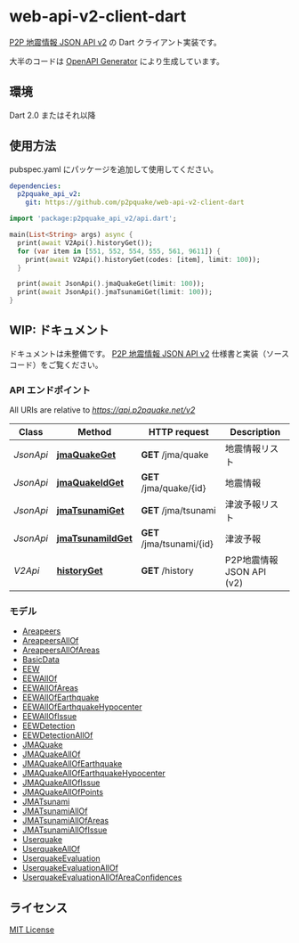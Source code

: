 # web-api-v2-client-dart

[P2P 地震情報 JSON API v2](https://www.p2pquake.net/json_api_v2/) の Dart クライアント実装です。

大半のコードは [OpenAPI Generator](https://openapi-generator.tech) により生成しています。

## 環境

Dart 2.0 またはそれ以降

## 使用方法

pubspec.yaml にパッケージを追加して使用してください。

```yaml
dependencies:
  p2pquake_api_v2:
    git: https://github.com/p2pquake/web-api-v2-client-dart
```

```dart
import 'package:p2pquake_api_v2/api.dart';

main(List<String> args) async {
  print(await V2Api().historyGet());
  for (var item in [551, 552, 554, 555, 561, 9611]) {
    print(await V2Api().historyGet(codes: [item], limit: 100));
  }

  print(await JsonApi().jmaQuakeGet(limit: 100));
  print(await JsonApi().jmaTsunamiGet(limit: 100));
}
```

## WIP: ドキュメント

ドキュメントは未整備です。 [P2P 地震情報 JSON API v2](https://www.p2pquake.net/json_api_v2/) 仕様書と実装（ソースコード）をご覧ください。

### API エンドポイント

All URIs are relative to *https://api.p2pquake.net/v2*

Class | Method | HTTP request | Description
------------ | ------------- | ------------- | -------------
*JsonApi* | [**jmaQuakeGet**](doc//JsonApi.md#jmaquakeget) | **GET** /jma/quake | 地震情報リスト
*JsonApi* | [**jmaQuakeIdGet**](doc//JsonApi.md#jmaquakeidget) | **GET** /jma/quake/{id} | 地震情報
*JsonApi* | [**jmaTsunamiGet**](doc//JsonApi.md#jmatsunamiget) | **GET** /jma/tsunami | 津波予報リスト
*JsonApi* | [**jmaTsunamiIdGet**](doc//JsonApi.md#jmatsunamiidget) | **GET** /jma/tsunami/{id} | 津波予報
*V2Api* | [**historyGet**](doc//V2Api.md#historyget) | **GET** /history | P2P地震情報 JSON API (v2)

### モデル

 - [Areapeers](doc//Areapeers.md)
 - [AreapeersAllOf](doc//AreapeersAllOf.md)
 - [AreapeersAllOfAreas](doc//AreapeersAllOfAreas.md)
 - [BasicData](doc//BasicData.md)
 - [EEW](doc//EEW.md)
 - [EEWAllOf](doc//EEWAllOf.md)
 - [EEWAllOfAreas](doc//EEWAllOfAreas.md)
 - [EEWAllOfEarthquake](doc//EEWAllOfEarthquake.md)
 - [EEWAllOfEarthquakeHypocenter](doc//EEWAllOfEarthquakeHypocenter.md)
 - [EEWAllOfIssue](doc//EEWAllOfIssue.md)
 - [EEWDetection](doc//EEWDetection.md)
 - [EEWDetectionAllOf](doc//EEWDetectionAllOf.md)
 - [JMAQuake](doc//JMAQuake.md)
 - [JMAQuakeAllOf](doc//JMAQuakeAllOf.md)
 - [JMAQuakeAllOfEarthquake](doc//JMAQuakeAllOfEarthquake.md)
 - [JMAQuakeAllOfEarthquakeHypocenter](doc//JMAQuakeAllOfEarthquakeHypocenter.md)
 - [JMAQuakeAllOfIssue](doc//JMAQuakeAllOfIssue.md)
 - [JMAQuakeAllOfPoints](doc//JMAQuakeAllOfPoints.md)
 - [JMATsunami](doc//JMATsunami.md)
 - [JMATsunamiAllOf](doc//JMATsunamiAllOf.md)
 - [JMATsunamiAllOfAreas](doc//JMATsunamiAllOfAreas.md)
 - [JMATsunamiAllOfIssue](doc//JMATsunamiAllOfIssue.md)
 - [Userquake](doc//Userquake.md)
 - [UserquakeAllOf](doc//UserquakeAllOf.md)
 - [UserquakeEvaluation](doc//UserquakeEvaluation.md)
 - [UserquakeEvaluationAllOf](doc//UserquakeEvaluationAllOf.md)
 - [UserquakeEvaluationAllOfAreaConfidences](doc//UserquakeEvaluationAllOfAreaConfidences.md)

## ライセンス

[MIT License](./LICENSE)